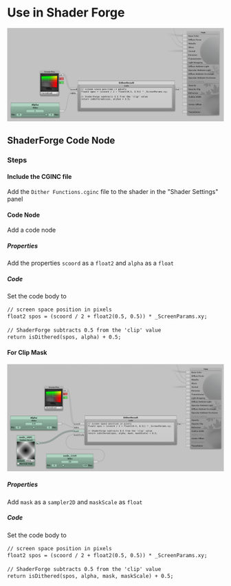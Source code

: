 # Use in Shader Forge
![Shader Forge Example](shaderforge-example.png)

## ShaderForge Code Node
### Steps
#### Include the CGINC file
Add the `Dither Functions.cginc` file to the shader in the "Shader Settings" panel

#### Code Node
Add a code node

##### Properties
Add the properties `scoord` as a `float2` and `alpha` as a `float`

##### Code
Set the code body to
```hlsl
// screen space position in pixels
float2 spos = (scoord / 2 + float2(0.5, 0.5)) * _ScreenParams.xy;

// ShaderForge subtracts 0.5 from the 'clip' value
return isDithered(spos, alpha) + 0.5;
```

#### For Clip Mask
![Shader Forge Example](shaderforge-mask-example.png)

##### Properties
Add `mask` as a `sampler2D` and `maskScale` as `float`

##### Code
Set the code body to
```hlsl
// screen space position in pixels
float2 spos = (scoord / 2 + float2(0.5, 0.5)) * _ScreenParams.xy;

// ShaderForge subtracts 0.5 from the 'clip' value
return isDithered(spos, alpha, mask, maskScale) + 0.5;
```
